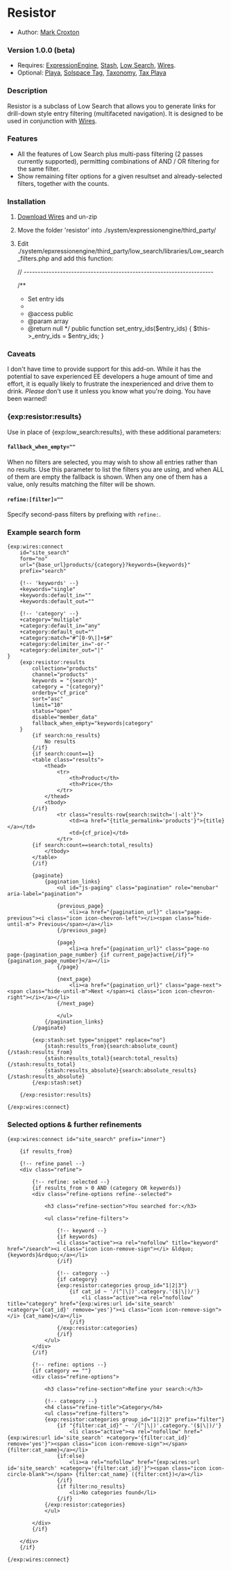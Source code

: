 # Resistor

* Author: [Mark Croxton](http://hallmark-design.co.uk/)

### Version 1.0.0 (beta)

* Requires: [ExpressionEngine](https://ellislab.com/expressionengine), [Stash](https://github.com/croxton/stash), [Low Search](http://gotolow.com/addons/low-search), [Wires](https://github.com/croxton/Wires). 
* Optional: [Playa](https://devot-ee.com/add-ons/playa), [Solspace Tag](http://www.solspace.com/software/detail/tag/), [Taxonomy](https://devot-ee.com/add-ons/taxonomy), [Tax Playa](https://github.com/croxton/tax_playa)

### Description

Resistor is a subclass of Low Search that allows you to generate links for drill-down style entry filtering (multifaceted navigation). It is designed to be used in conjunction with [Wires](https://github.com/croxton/Wires).

### Features

* All the features of Low Search plus multi-pass filtering (2 passes currently supported), permitting combinations of AND / OR filtering for the same filter.
* Show remaining filter options for a given resultset and already-selected filters, together with the counts.

### Installation

1. [Download Wires](https://github.com/croxton/Resistor/archive/master.zip) and un-zip
2. Move the folder 'resistor' into ./system/expressionengine/third_party/
3. Edit ./system/epxressionengine/third_party/low_search/libraries/Low_search_filters.php and add this function:

	// --------------------------------------------------------------------

	/**
	 * Set entry ids
	 *
	 * @access     public
	 * @param      array
	 * @return     null
	 */
	public function set_entry_ids($entry_ids)
	{
	    $this->_entry_ids = $entry_ids;
	}

### Caveats

I don't have time to provide support for this add-on. While it has the potential to save experienced EE developers a huge amount of time and effort, it is equally likely to frustrate the inexperienced and drive them to drink. *Please* don't use it unless you know what you're doing. You have been warned!

### {exp:resistor:results}

Use in place of {exp:low_search:results}, with these additional parameters:

#### `fallback_when_empty=""` 
When no filters are selected, you may wish to show all entries rather than no results. Use this parameter to list the filters you are using, and when ALL of them are empty the fallback is shown. When any one of them has a value, only results matching the filter will be shown.

#### `refine:[filter]=""` 
Specify second-pass filters by prefixing with `refine:`.


### Example search form

	{exp:wires:connect 
		id="site_search" 
		form="no" 
		url="{base_url}products/{category}?keywords={keywords}"
		prefix="search"

		{!-- 'keywords' --}
		+keywords="single"
	    +keywords:default_in=""
	    +keywords:default_out=""

	    {!-- 'category' --}
	    +category="multiple"
	    +category:default_in="any"
	    +category:default_out=""
	    +category:match="#^[0-9\|]+$#"
	    +category:delimiter_in="-or-"
	    +category:delimiter_out="|"
	}
		{exp:resistor:results 
	        collection="products"
	        channel="products"
	        keywords = "{search}"
	        category = "{category}"
	        orderby="cf_price"
	        sort="asc"
	        limit="10"
	        status="open"
	        disable="member_data"
	        fallback_when_empty="keywords|category"
	    }
	        {if search:no_results}
	            No results
	        {/if}
	        {if search:count==1}
	        <table class="results">
	            <thead>
	                <tr>
	                    <th>Product</th>
	                    <th>Price</th>
	                </tr>
	            </thead>
	            <tbody>
	        {/if}
	                <tr class="results-row{search:switch='|-alt'}">
	                    <td><a href="{title_permalink='products'}">{title}</a></td>
	                    <td>{cf_price}</td>
	                </tr>
	        {if search:count==search:total_results}    
	            </tbody>
	        </table>
	        {/if}

	        {paginate}
			    {pagination_links}
			        <ul id="js-paging" class="pagination" role="menubar" aria-label="pagination">

			        {previous_page}
			            <li><a href="{pagination_url}" class="page-previous"><i class="icon icon-chevron-left"></i><span class="hide-until-m"> Previous</span></a></li>
			        {/previous_page}

			        {page}
			            <li><a href="{pagination_url}" class="page-no page-{pagination_page_number} {if current_page}active{/if}">{pagination_page_number}</a></li>
			        {/page}

			        {next_page}
			            <li><a href="{pagination_url}" class="page-next"><span class="hide-until-m">Next </span><i class="icon icon-chevron-right"></i></a></li>
			        {/next_page}

			        </ul>
			    {/pagination_links}
			{/paginate}

	        {exp:stash:set type="snippet" replace="no"}
			    {stash:results_from}{search:absolute_count}{/stash:results_from}
			    {stash:results_total}{search:total_results}{/stash:results_total}
			    {stash:results_absolute}{search:absolute_results}{/stash:results_absolute}
			{/exp:stash:set}

	    {/exp:resistor:results}

	{/exp:wires:connect}


### Selected options & further refinements

	{exp:wires:connect id="site_search" prefix="inner"}

		{if results_from}

	    {!-- refine panel --}
	    <div class="refine">

	    	{!-- refine: selected --}
	        {if results_from > 0 AND (category OR keywords)}
	        <div class="refine-options refine--selected">

	            <h3 class="refine-section">You searched for:</h3>

	            <ul class="refine-filters">

	            	{!-- keyword --}
	                {if keywords}
	                <li class="active"><a rel="nofollow" title="keyword" href="/search"><i class="icon icon-remove-sign"></i> &ldquo;{keywords}&rdquo;</a></li>
	                {/if}

	                {!-- category --}
	                {if category}
	                {exp:resistor:categories group_id="1|2|3"}
	                    {if cat_id ~ '/(^|\|)'.category.'($|\|)/'}
	                        <li class="active"><a rel="nofollow" title="category" href="{exp:wires:url id='site_search' +category='{cat_id}' remove='yes'}"><i class="icon icon-remove-sign"></i> {cat_name}</a></li>
	                    {/if}
	                {/exp:resistor:categories}
	                {/if}
	            </ul>
	        </div>
	        {/if}

	        {!-- refine: options --}
	        {if category == ""}
	        <div class="refine-options">

				<h3 class="refine-section">Refine your search:</h3>

	            {!-- category --}
            	<h4 class="refine-title">Category</h4>
                <ul class="refine-filters">
                {exp:resistor:categories group_id="1|2|3" prefix="filter"}
                    {if "{filter:cat_id}" ~ '/(^|\|)'.category.'($|\|)/'}
                        <li class="active"><a rel="nofollow" href="{exp:wires:url id='site_search' +category='{filter:cat_id}' remove='yes'}"><span class="icon icon-remove-sign"></span> {filter:cat_name}</a></li>
                    {if:else}
                        <li><a rel="nofollow" href="{exp:wires:url id='site_search' +category='{filter:cat_id}'}"><span class="icon icon-circle-blank"></span> {filter:cat_name} ({filter:cnt})</a></li>
                    {/if}
                    {if filter:no_results}
                    	<li>No categories found</li>
                    {/if}
                {/exp:resistor:categories}
                </ul>

	       	</div>
	       	{/if}

	    </div>
		{/if}

	{/exp:wires:connect}

